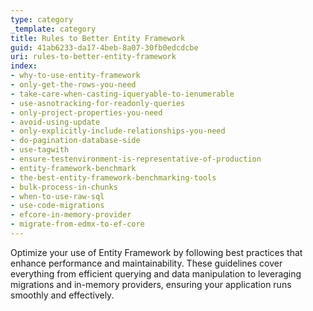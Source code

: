 ```yaml
---
type: category
_template: category
title: Rules to Better Entity Framework
guid: 41ab6233-da17-4beb-8a07-30fb0edcdcbe
uri: rules-to-better-entity-framework
index:
- why-to-use-entity-framework
- only-get-the-rows-you-need
- take-care-when-casting-iqueryable-to-ienumerable
- use-asnotracking-for-readonly-queries
- only-project-properties-you-need
- avoid-using-update
- only-explicitly-include-relationships-you-need
- do-pagination-database-side
- use-tagwith
- ensure-testenvironment-is-representative-of-production
- entity-framework-benchmark
- the-best-entity-framework-benchmarking-tools
- bulk-process-in-chunks
- when-to-use-raw-sql
- use-code-migrations
- efcore-in-memory-provider
- migrate-from-edmx-to-ef-core
---
```


Optimize your use of Entity Framework by following best practices that enhance performance and maintainability. These guidelines cover everything from efficient querying and data manipulation to leveraging migrations and in-memory providers, ensuring your application runs smoothly and effectively.
